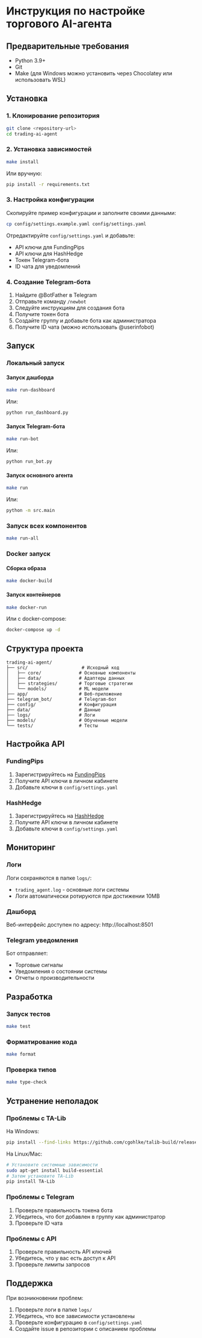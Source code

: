 # Инструкция по настройке торгового AI-агента

## Предварительные требования

- Python 3.9+
- Git
- Make (для Windows можно установить через Chocolatey или использовать WSL)

## Установка

### 1. Клонирование репозитория

```bash
git clone <repository-url>
cd trading-ai-agent
```

### 2. Установка зависимостей

```bash
make install
```

Или вручную:

```bash
pip install -r requirements.txt
```

### 3. Настройка конфигурации

Скопируйте пример конфигурации и заполните своими данными:

```bash
cp config/settings.example.yaml config/settings.yaml
```

Отредактируйте `config/settings.yaml` и добавьте:

- API ключи для FundingPips
- API ключи для HashHedge  
- Токен Telegram-бота
- ID чата для уведомлений

### 4. Создание Telegram-бота

1. Найдите @BotFather в Telegram
2. Отправьте команду `/newbot`
3. Следуйте инструкциям для создания бота
4. Получите токен бота
5. Создайте группу и добавьте бота как администратора
6. Получите ID чата (можно использовать @userinfobot)

## Запуск

### Локальный запуск

#### Запуск дашборда
```bash
make run-dashboard
```
Или:
```bash
python run_dashboard.py
```

#### Запуск Telegram-бота
```bash
make run-bot
```
Или:
```bash
python run_bot.py
```

#### Запуск основного агента
```bash
make run
```
Или:
```bash
python -m src.main
```

### Запуск всех компонентов

```bash
make run-all
```

### Docker запуск

#### Сборка образа
```bash
make docker-build
```

#### Запуск контейнеров
```bash
make docker-run
```

Или с docker-compose:

```bash
docker-compose up -d
```

## Структура проекта

```
trading-ai-agent/
├── src/                    # Исходный код
│   ├── core/              # Основные компоненты
│   ├── data/              # Адаптеры данных
│   ├── strategies/        # Торговые стратегии
│   └── models/            # ML модели
├── app/                   # Веб-приложение
├── telegram_bot/          # Telegram-бот
├── config/                # Конфигурация
├── data/                  # Данные
├── logs/                  # Логи
├── models/                # Обученные модели
└── tests/                 # Тесты
```

## Настройка API

### FundingPips

1. Зарегистрируйтесь на [FundingPips](https://fundingpips.com)
2. Получите API ключи в личном кабинете
3. Добавьте ключи в `config/settings.yaml`

### HashHedge

1. Зарегистрируйтесь на [HashHedge](https://hashhedge.com)
2. Получите API ключи в личном кабинете
3. Добавьте ключи в `config/settings.yaml`

## Мониторинг

### Логи

Логи сохраняются в папке `logs/`:
- `trading_agent.log` - основные логи системы
- Логи автоматически ротируются при достижении 10MB

### Дашборд

Веб-интерфейс доступен по адресу: http://localhost:8501

### Telegram уведомления

Бот отправляет:
- Торговые сигналы
- Уведомления о состоянии системы
- Отчеты о производительности

## Разработка

### Запуск тестов

```bash
make test
```

### Форматирование кода

```bash
make format
```

### Проверка типов

```bash
make type-check
```

## Устранение неполадок

### Проблемы с TA-Lib

На Windows:
```bash
pip install --find-links https://github.com/cgohlke/talib-build/releases TA-Lib
```

На Linux/Mac:
```bash
# Установите системные зависимости
sudo apt-get install build-essential
# Затем установите TA-Lib
pip install TA-Lib
```

### Проблемы с Telegram

1. Проверьте правильность токена бота
2. Убедитесь, что бот добавлен в группу как администратор
3. Проверьте ID чата

### Проблемы с API

1. Проверьте правильность API ключей
2. Убедитесь, что у вас есть доступ к API
3. Проверьте лимиты запросов

## Поддержка

При возникновении проблем:

1. Проверьте логи в папке `logs/`
2. Убедитесь, что все зависимости установлены
3. Проверьте конфигурацию в `config/settings.yaml`
4. Создайте issue в репозитории с описанием проблемы

